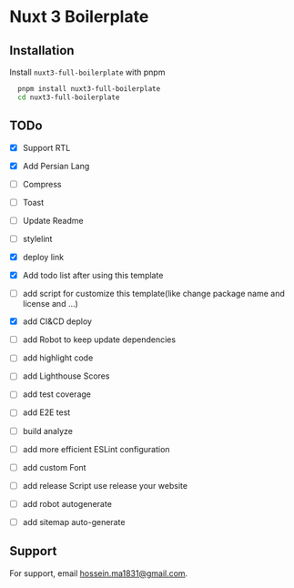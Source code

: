 # Nuxt 3 Boilerplate


## Installation

Install `nuxt3-full-boilerplate` with pnpm

```bash
  pnpm install nuxt3-full-boilerplate
  cd nuxt3-full-boilerplate
```

## TODo

- [x] Support RTL
- [x] Add Persian Lang
- [ ] Compress
- [ ] Toast
- [ ] Update Readme
- [ ] stylelint
- [x] deploy link
- [x] Add todo list after using this template
- [ ] add script for customize this template(like change package name and license and ...)
- [x] add CI&CD deploy
- [ ] add Robot to keep update dependencies
- [ ] add highlight code
- [ ] add Lighthouse Scores
- [ ] add test coverage
- [ ] add E2E test
- [ ] build analyze
- [ ] add more efficient ESLint configuration
- [ ] add custom Font
- [ ] add release Script use release your website
- [ ] add robot autogenerate
- [ ] add sitemap auto-generate


## Support

For support, email hossein.ma1831@gmail.com.
